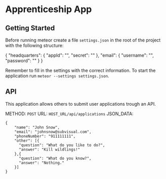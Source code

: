 Apprenticeship App
==================

Getting Started
---------------

Before running meteor create a file `settings.json` in the root of the project with the following structure:

{
  "headquarters": {
    "appId": "",
    "secret": ""
  },
  "email": {
    "username": "",
    "password": ""
  }
}

Remember to fill in the settings with the correct information.
To start the application run `meteor --settings settings.json`.

API
---

This application allows others to submit user applications trough an API.


METHOD: `POST`
URL: `HOST_URL/api/applications`
JSON_DATA:

```
{
    "name": "John Snow",
    "email": "johnsnow@subvisual.com",
    "phoneNumber": "911111111",
    "other": [{
      "question": "What do you like to do?",
      "answer": "Kill wildlings!"
    },{
      "question": "What do you know?",
      "answer": "Nothing."
    }]
}
```
